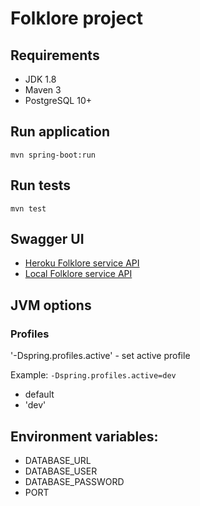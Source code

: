 # Folklore project

## Requirements

- JDK 1.8
- Maven 3
- PostgreSQL 10+

## Run application

`mvn spring-boot:run`

## Run tests

`mvn test`

## Swagger UI

- [Heroku Folklore service API][1]
- [Local Folklore service API][2]

## JVM options

### Profiles

'-Dspring.profiles.active' - set active profile

Example:
`-Dspring.profiles.active=dev`

- default
- 'dev'

## Environment variables:

- DATABASE_URL
- DATABASE_USER
- DATABASE_PASSWORD
- PORT

[1]: https://rassafel-folklore-service.herokuapp.com/swagger-ui.html

[2]: http://localhost:8080/swagger-ui.html